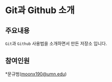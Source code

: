 # Git과 Github 소개

## 주요내용 

`Git`과 `Github` 사용법을 소개하면서 만든 저장소 입니다. 

## 참여인원

*문규범(moonx190@umn.edu)
